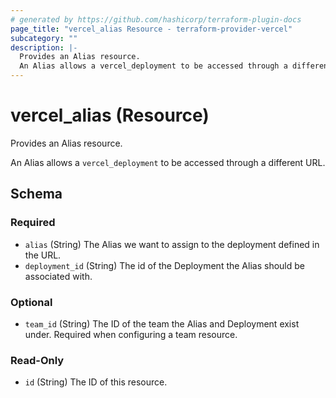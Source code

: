 ```yaml
---
# generated by https://github.com/hashicorp/terraform-plugin-docs
page_title: "vercel_alias Resource - terraform-provider-vercel"
subcategory: ""
description: |-
  Provides an Alias resource.
  An Alias allows a vercel_deployment to be accessed through a different URL.
---
```


# vercel_alias (Resource)

Provides an Alias resource.

An Alias allows a `vercel_deployment` to be accessed through a different URL.



<!-- schema generated by tfplugindocs -->
## Schema

### Required

- `alias` (String) The Alias we want to assign to the deployment defined in the URL.
- `deployment_id` (String) The id of the Deployment the Alias should be associated with.

### Optional

- `team_id` (String) The ID of the team the Alias and Deployment exist under. Required when configuring a team resource.

### Read-Only

- `id` (String) The ID of this resource.


